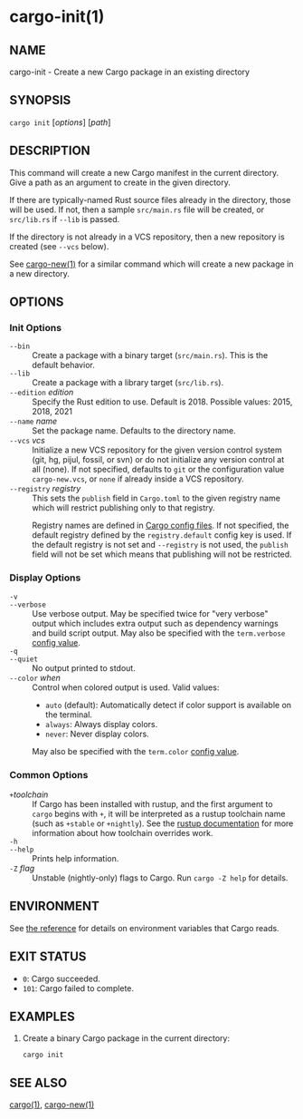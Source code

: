 # cargo-init(1)

## NAME

cargo-init - Create a new Cargo package in an existing directory

## SYNOPSIS

`cargo init` [_options_] [_path_]

## DESCRIPTION

This command will create a new Cargo manifest in the current directory. Give a
path as an argument to create in the given directory.

If there are typically-named Rust source files already in the directory, those
will be used. If not, then a sample `src/main.rs` file will be created, or
`src/lib.rs` if `--lib` is passed.

If the directory is not already in a VCS repository, then a new repository
is created (see `--vcs` below).

See [cargo-new(1)](cargo-new.html) for a similar command which will create a new package in
a new directory.

## OPTIONS

### Init Options

<dl>

<dt class="option-term" id="option-cargo-init---bin"><a class="option-anchor" href="#option-cargo-init---bin"></a><code>--bin</code></dt>
<dd class="option-desc">Create a package with a binary target (<code>src/main.rs</code>).
This is the default behavior.</dd>


<dt class="option-term" id="option-cargo-init---lib"><a class="option-anchor" href="#option-cargo-init---lib"></a><code>--lib</code></dt>
<dd class="option-desc">Create a package with a library target (<code>src/lib.rs</code>).</dd>


<dt class="option-term" id="option-cargo-init---edition"><a class="option-anchor" href="#option-cargo-init---edition"></a><code>--edition</code> <em>edition</em></dt>
<dd class="option-desc">Specify the Rust edition to use. Default is 2018.
Possible values: 2015, 2018, 2021</dd>


<dt class="option-term" id="option-cargo-init---name"><a class="option-anchor" href="#option-cargo-init---name"></a><code>--name</code> <em>name</em></dt>
<dd class="option-desc">Set the package name. Defaults to the directory name.</dd>


<dt class="option-term" id="option-cargo-init---vcs"><a class="option-anchor" href="#option-cargo-init---vcs"></a><code>--vcs</code> <em>vcs</em></dt>
<dd class="option-desc">Initialize a new VCS repository for the given version control system (git,
hg, pijul, fossil, or svn) or do not initialize any version control at all
(none). If not specified, defaults to <code>git</code> or the configuration value
<code>cargo-new.vcs</code>, or <code>none</code> if already inside a VCS repository.</dd>


<dt class="option-term" id="option-cargo-init---registry"><a class="option-anchor" href="#option-cargo-init---registry"></a><code>--registry</code> <em>registry</em></dt>
<dd class="option-desc">This sets the <code>publish</code> field in <code>Cargo.toml</code> to the given registry name
which will restrict publishing only to that registry.</p>
<p>Registry names are defined in <a href="../reference/config.html">Cargo config files</a>.
If not specified, the default registry defined by the <code>registry.default</code>
config key is used. If the default registry is not set and <code>--registry</code> is not
used, the <code>publish</code> field will not be set which means that publishing will not
be restricted.</dd>


</dl>


### Display Options

<dl>
<dt class="option-term" id="option-cargo-init--v"><a class="option-anchor" href="#option-cargo-init--v"></a><code>-v</code></dt>
<dt class="option-term" id="option-cargo-init---verbose"><a class="option-anchor" href="#option-cargo-init---verbose"></a><code>--verbose</code></dt>
<dd class="option-desc">Use verbose output. May be specified twice for &quot;very verbose&quot; output which
includes extra output such as dependency warnings and build script output.
May also be specified with the <code>term.verbose</code>
<a href="../reference/config.html">config value</a>.</dd>


<dt class="option-term" id="option-cargo-init--q"><a class="option-anchor" href="#option-cargo-init--q"></a><code>-q</code></dt>
<dt class="option-term" id="option-cargo-init---quiet"><a class="option-anchor" href="#option-cargo-init---quiet"></a><code>--quiet</code></dt>
<dd class="option-desc">No output printed to stdout.</dd>


<dt class="option-term" id="option-cargo-init---color"><a class="option-anchor" href="#option-cargo-init---color"></a><code>--color</code> <em>when</em></dt>
<dd class="option-desc">Control when colored output is used. Valid values:</p>
<ul>
<li><code>auto</code> (default): Automatically detect if color support is available on the
terminal.</li>
<li><code>always</code>: Always display colors.</li>
<li><code>never</code>: Never display colors.</li>
</ul>
<p>May also be specified with the <code>term.color</code>
<a href="../reference/config.html">config value</a>.</dd>


</dl>

### Common Options

<dl>

<dt class="option-term" id="option-cargo-init-+toolchain"><a class="option-anchor" href="#option-cargo-init-+toolchain"></a><code>+</code><em>toolchain</em></dt>
<dd class="option-desc">If Cargo has been installed with rustup, and the first argument to <code>cargo</code>
begins with <code>+</code>, it will be interpreted as a rustup toolchain name (such
as <code>+stable</code> or <code>+nightly</code>).
See the <a href="https://rust-lang.github.io/rustup/overrides.html">rustup documentation</a>
for more information about how toolchain overrides work.</dd>


<dt class="option-term" id="option-cargo-init--h"><a class="option-anchor" href="#option-cargo-init--h"></a><code>-h</code></dt>
<dt class="option-term" id="option-cargo-init---help"><a class="option-anchor" href="#option-cargo-init---help"></a><code>--help</code></dt>
<dd class="option-desc">Prints help information.</dd>


<dt class="option-term" id="option-cargo-init--Z"><a class="option-anchor" href="#option-cargo-init--Z"></a><code>-Z</code> <em>flag</em></dt>
<dd class="option-desc">Unstable (nightly-only) flags to Cargo. Run <code>cargo -Z help</code> for details.</dd>


</dl>


## ENVIRONMENT

See [the reference](../reference/environment-variables.html) for
details on environment variables that Cargo reads.


## EXIT STATUS

* `0`: Cargo succeeded.
* `101`: Cargo failed to complete.


## EXAMPLES

1. Create a binary Cargo package in the current directory:

       cargo init

## SEE ALSO
[cargo(1)](cargo.html), [cargo-new(1)](cargo-new.html)
